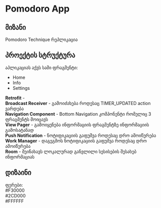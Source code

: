 # Pomodoro App

## მიზანი
Pomodoro Technique რეპლიკაცია
  
## პროექტის სტრუქტურა  
  
აპლიკაციას აქვს სამი ფრაგმენტი:
* Home
* Info
* Settings

**Retrofit** -  
**Broadcast Receiver** - გამოიძახება როდესაც TIMER_UPDATED action ვარდება  
**Navigation Component** - Bottom Navigation კომპონენტი რომელიც 3 ფრაგმენტს მოიცავს  
**View Pager** - გამოიყენება ინფორმაციის ფრაგმენტზე ინფორმაციის გამოსატანად  
**Push Notification** - ნოტიფიკაციის გაფუშვა როდესაც დრო ამოიწურება  
**Work Manager** - დაგეგმოს ნოტიფიკაციის გაფუშვა როდესაც დრო ამოიწურება  
**Room** - შეინახავს ლოკალურად განვლილი სესისების შესახებ ინფორმაციას  

## დიზაინი

ფერები:  
#F30000  
#2CD000  
#FFFFFF  
